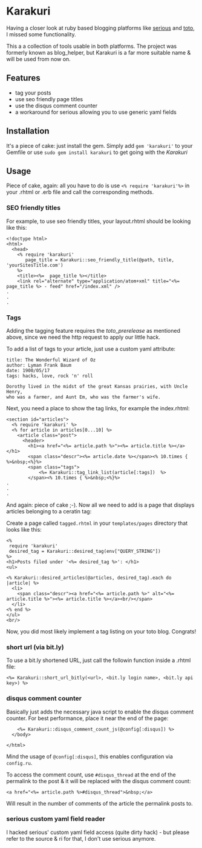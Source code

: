 # Karakuri

Having a closer look at ruby based blogging platforms like [serious](http://github.com/colszowka/serious) and [toto](http://cloudhead.io/toto), I missed some functionality.

This a a collection of tools usable in both platforms. The project was formerly known as blog_helper, but Karakuri is a far more suitable name & will be used from now on.

## Features

- tag your posts
- use seo friendly page titles
- use the disqus comment counter
- a workaround for serious allowing you to use generic yaml fields

## Installation

It's a piece of cake: just install the gem. Simply add `gem 'karakuri'` to your Gemfile or use `sudo gem install karakuri` to get going with the _Karakuri_

## Usage

Piece of cake, again: all you have to do is use `<% require 'karakuri'%>` in your .rhtml or .erb file and call the corresponding methods.

### SEO friendly titles
For example, to use seo friendly titles, your layout.rhtml should be looking like this:


    <!doctype html>
    <html>
      <head>
        <% require 'karakuri'
           page_title = Karakuri::seo_friendly_title(@path, title, 'yourSitesTitle.com')
        %>
        <title><%=  page_title %></title>
        <link rel="alternate" type="application/atom+xml" title="<%= page_title %> - feed" href="/index.xml" />
    .
    .
    .

### Tags
Adding the tagging feature requires the _toto_prerelease_ as mentioned above, since we need the http request to apply our little hack.

To add a list of tags to your article, just use a custom yaml attribute:

    title: The Wonderful Wizard of Oz
    author: Lyman Frank Baum
    date: 1900/05/17
    tags: hacks, love, rock 'n' roll

    Dorothy lived in the midst of the great Kansas prairies, with Uncle Henry,
    who was a farmer, and Aunt Em, who was the farmer's wife.

Next, you need a place to show the tag links, for example the index.rhtml:

    <section id="articles">
      <% require 'karakuri' %>
      <% for article in articles[0...10] %>
        <article class="post">
          <header>
            <h1><a href="<%= article.path %>"><%= article.title %></a></h1>
            <span class="descr"><%= article.date %></span><% 10.times { %>&nbsp;<%}%>
            <span class="tags">
                <%= Karakuri::tag_link_list(article[:tags])  %>
            </span><% 10.times { %>&nbsp;<%}%>
    .
    .
    .



And again: piece of cake ;-). Now all we need to add is a page that displays articles belonging to a ceratin tag:

Create a page called `tagged.rhtml` in your `templates/pages` directory that looks like this:


    <%
     require 'karakuri'
     desired_tag = Karakuri::desired_tag(env["QUERY_STRING"])
    %>
    <h1>Posts filed under '<%= desired_tag %>': </h1>
    <ul>

    <% Karakuri::desired_articles(@articles, desired_tag).each do |article| %>
      <li>
        <span class="descr"><a href="<%= article.path %>" alt="<%= article.title %>"><%= article.title %></a><br/></span>
      </li>
    <% end %>
    </ul>
    <br/>

Now, you did most likely implement a tag listing on your toto blog. Congrats!


### short url (via bit.ly)

To use a bit.ly shortened URL, just call the followin function inside a .rhtml file:

    <%= Karakuri::short_url_bitly(<url>, <bit.ly login name>, <bit.ly api key>) %>


### disqus comment counter

Basically just adds the necessary java script to enable the disqus comment counter. For best performance, place it near the end of the page:

        <%= Karakuri::disqus_comment_count_js(@config[:disqus]) %>
      </body>

    </html>

Mind the usage of `@config[:disqus]`, this enables configuration via `config.ru`.

To access the comment count, use `#disqus_thread` at the end of the permalink to the post & it will be replaced with the disqus comment count:

    <a href="<%= article.path %>#disqus_thread">&nbsp;</a>

Will result in the number of comments of the article the permalink posts to.

### serious custom yaml field reader

I hacked serious' custom yaml field access (quite dirty hack) - but please refer to the source & ri for that, I don't use serious anymore.

